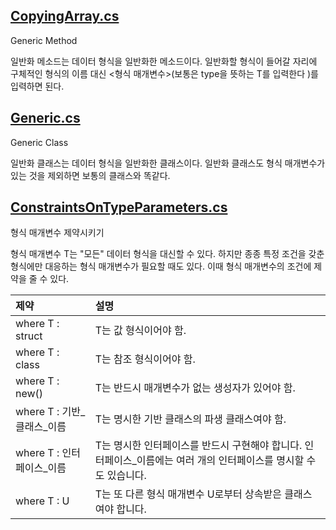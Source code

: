 ## [CopyingArray.cs](https://github.com/twozeronine/Csharp_Study/blob/main/Generic_Programming/CopyingArray.cs)

Generic Method

일반화 메소드는 데이터 형식을 일반화한 메소드이다. 일반화할 형식이 들어갈 자리에 구체적인 형식의 이름 대신 <형식 매개변수>(보통은 type을 뜻하는 T를 입력한다 )를 입력하면 된다.

## [Generic.cs](https://github.com/twozeronine/Csharp_Study/blob/main/Generic_Programming/Generic.cs)

Generic Class

일반화 클래스는 데이터 형식을 일반화한 클래스이다. 일반화 클래스도 형식 매개변수가 있는 것을 제외하면 보통의 클래스와 똑같다.

## [ConstraintsOnTypeParameters.cs](https://github.com/twozeronine/Csharp_Study/blob/main/Generic_Programming/ConstraintsOnTypeParameters.cs)

형식 매개변수 제약시키기

형식 매개변수 T는 "모든" 데이터 형식을 대신할 수 있다. 하지만 종종 특정 조건을 갖춘 형식에만 대응하는 형식 매개변수가 필요할 때도 있다. 이때 형식 매개변수의 조건에 제약을 줄 수 있다.

| 제약                         | 설명                                                                                                              |
| :--------------------------- | :---------------------------------------------------------------------------------------------------------------- |
| where T : struct             | T는 값 형식이어야 함.                                                                                             |
| where T : class              | T는 참조 형식이어야 함.                                                                                           |
| where T : new()              | T는 반드시 매개변수가 없는 생성자가 있어야 함.                                                                    |
| where T : 기반\_클래스\_이름 | T는 명시한 기반 클래스의 파생 클래스여야 함.                                                                      |
| where T : 인터페이스\_이름   | T는 명시한 인터페이스를 반드시 구현해야 합니다. 인터페이스\_이름에는 여러 개의 인터페이스를 명시할 수도 있습니다. |
| where T : U                  | T는 또 다른 형식 매개변수 U로부터 상속받은 클래스여야 합니다.                                                     |

